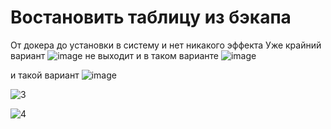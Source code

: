 # Востановить таблицу из бэкапа
От докера до установки в систему и нет никакого эффекта
Уже крайний вариант 
![image](https://github.com/user-attachments/assets/a5b48825-1a0c-4fd4-9391-07f1533f5e32)
не выходит и в таком варианте
![image](https://github.com/user-attachments/assets/ed7b6576-0ba5-4e71-a895-384c137814f3)

и такой вариант
![image](https://github.com/user-attachments/assets/a59ce85e-f69f-497b-bca0-3dc33993a42b)

![3](https://github.com/user-attachments/assets/51b5e35c-c42f-4526-8365-8ac07a712519)

![4](https://github.com/user-attachments/assets/022ddfb1-068f-42c1-a4df-52794857451a)
